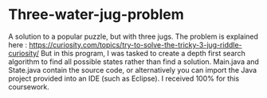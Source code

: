 # Three-water-jug-problem
A solution to a popular puzzle, but with three jugs. The problem is explained here : https://curiosity.com/topics/try-to-solve-the-tricky-3-jug-riddle-curiosity/
But in this program, I was tasked to create a depth first search algorithm to find all possible states rather than find a solution.
Main.java and State.java contain the source code, or alternatively you can import the Java project provided into an IDE (such as Eclipse). I received 100% for this coursework.
